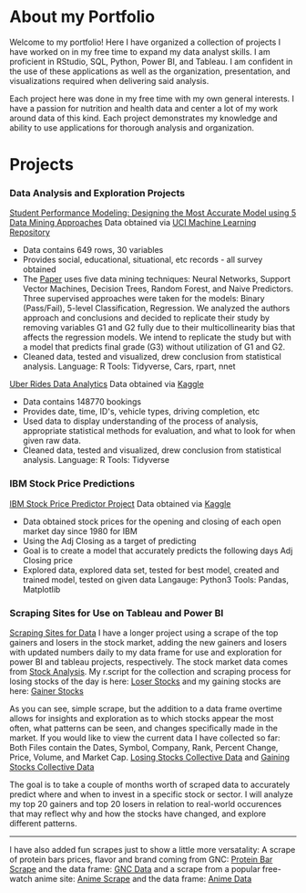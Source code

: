# About my Portfolio
Welcome to my portfolio! 
Here I have organized a collection of projects I have worked on in my free time to expand my data analyst skills.
I am proficient in RStudio, SQL, Python, Power BI, and Tableau. I am confident in the use of these applications as well as the
organization, presentation, and visualizations required when delivering said analysis. 

Each project here was done in my free time with my own general interests. I have a passion for nutrition and health data and center a lot of my work around data of this kind.
Each project demonstrates my knowledge and ability to use applications for thorough analysis and organization.

# Projects
### Data Analysis and Exploration Projects
[Student Performance Modeling: Designing the Most Accurate Model using 5 Data Mining Approaches](https://github.com/hannahdpeterson/Data_Portfolio/blob/main/ML%2C%20Modeling%2C%20%26%20Algorithms/ML_Modeling.pdf)
Data obtained via [UCI Machine Learning Repository](https://archive.ics.uci.edu/dataset/320/student+performance)
* Data contains 649 rows, 30 variables
* Provides social, educational, situational, etc records - all survey obtained 
* The [Paper](https://www.semanticscholar.org/paper/Using-data-mining-to-predict-secondary-school-Cortez-Silva/61d468d5254730bbecf822c6b60d7d6595d9889c) uses five data mining techniques: Neural Networks, Support Vector Machines, Decision Trees, Random Forest, and Naive Predictors. Three supervised approaches were taken for the models: Binary (Pass/Fail), 5-level Classification, Regression. We analyzed the authors approach and conclusions and decided to replicate their study by removing variables G1 and G2 fully due to their multicollinearity bias that affects the regression models. We intend to replicate the study but with a model that predicts final grade (G3) without utilization of G1 and G2.
* Cleaned data, tested and visualized, drew conclusion from statistical analysis.
Language: R
Tools: Tidyverse, Cars, rpart, nnet

[Uber Rides Data Analytics](https://github.com/hannahdpeterson/Data_Portfolio/tree/main/Uber%20Rides%20Data%20-%20Data%20Exploration)
Data obtained via [Kaggle](https://www.kaggle.com/datasets/yashdevladdha/uber-ride-analytics-dashboard/data)
* Data contains 148770 bookings
* Provides date, time, ID's, vehicle types, driving completion, etc
* Used data to display understanding of the process of analysis, appropriate statistical methods for evaluation, and what to look for when given raw data.
* Cleaned data, tested and visualized, drew conclusion from statistical analysis.
Language: R
Tools: Tidyverse

### IBM Stock Price Predictions
[IBM Stock Price Predictor Project](https://github.com/hannahdpeterson/Data_Portfolio/tree/main/IBM_Stock_Predictions)
Data obtained via [Kaggle](https://www.kaggle.com/datasets/shahlaliaquat/ibm-stock-prices-19802025)
* Data obtained stock prices for the opening and closing of each open market day since 1980 for IBM
* Using the Adj Closing as a target of predicting
* Goal is to create a model that accurately predicts the following days Adj Closing price
* Explored data, explored data set, tested for best model, created and trained model, tested on given data
Langauge: Python3
Tools: Pandas, Matplotlib

### Scraping Sites for Use on Tableau and Power BI
[Scraping Sites for Data](https://github.com/hannahdpeterson/Data_Portfolio/tree/main/Scraping_Sets)
I have a longer project using a scrape of the top gainers and losers in the stock market, adding the new gainers and losers with updated numbers daily to my data frame for use and exploration for power BI and tableau projects, respectively. The stock market data comes from [Stock Analysis](https://stockanalysis.com/). My r.script for the collection and scraping process for losing stocks of the day is here: 
[Loser Stocks](https://github.com/hannahdpeterson/Data_Portfolio/blob/main/Scraping_Sets/Stock_Losers.R) 
and my gaining stocks are here:
[Gainer Stocks](https://github.com/hannahdpeterson/Data_Portfolio/blob/main/Scraping_Sets/Stock_Gainers.R)

As you can see, simple scrape, but the addition to a data frame overtime allows for insights and exploration as to which stocks appear the most often, what patterns can be seen, and changes specifically made in the market. If you would like to view the current data I have collected so far:
Both Files contain the Dates, Symbol, Company, Rank, Percent Change, Price, Volume, and Market Cap.
[Losing Stocks Collective Data](https://github.com/hannahdpeterson/Data_Portfolio/blob/main/Scraping_Sets/L_Stocks_History.csv) and 
[Gaining Stocks Collective Data](https://github.com/hannahdpeterson/Data_Portfolio/blob/main/Scraping_Sets/Stocks_History.csv)

The goal is to take a couple of months worth of scraped data to accurately predict where and when to invest in a specific stock or sector. I will analyze my top 20 gainers and top 20 losers in relation to real-world occurences that may reflect why and how the stocks have changed, and explore different patterns.

________________________________________________
I have also added fun scrapes just to show a little more versatality: A scrape of protein bars prices, flavor and brand coming from GNC:
[Protein Bar Scrape](https://github.com/hannahdpeterson/Data_Portfolio/blob/main/Scraping_Sets/gnc_scrape.R) and the data frame: [GNC Data](https://github.com/hannahdpeterson/Data_Portfolio/blob/main/Scraping_Sets/gnc2_clean.csv)
and a scrape from a popular free-watch anime site: [Anime Scrape](https://github.com/hannahdpeterson/Data_Portfolio/blob/main/Scraping_Sets/quick_anime_site_scrape.R) and the data frame: [Anime Data](https://github.com/hannahdpeterson/Data_Portfolio/blob/main/Scraping_Sets/anime.csv)
